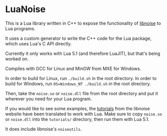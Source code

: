 LuaNoise
===
This is a Lua library written in C++ to expose the functionality of [libnoise](http://libnoise.sourceforge.net/) to Lua programs.

It uses a custom generator to write the C++ code for the Lua package, which uses Lua's C API directly.

Currently it only works with Lua 5.1 (and therefore LuaJIT), but that's being worked on.

Compiles with GCC for Linux and MinGW from MXE for Windows.

In order to build for Linux, run `./build.sh` in the root directory. In order to build for Windows, run `OS=Windows_NT ./build.sh` in the root directory.

Then, take the `noise.so` or `noise.dll` file from the root directory and put it wherever you need for your Lua program.

If you would like to see some examples, the [tutorials](http://libnoise.sourceforge.net/tutorials/index.html) from the libnoise website have been translated to work with Lua. Make sure to copy `noise.so` or `noise.dll` into the `tutorials/` directory, then run them with Lua 5.1.

It does include libnoise's `noiseutils`.
